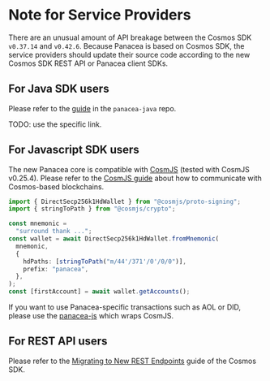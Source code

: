 # Note for Service Providers

There are an unusual amount of API breakage between the Cosmos SDK `v0.37.14` and `v0.42.6`.
Because Panacea is based on Cosmos SDK, the service providers should update their source code
according to the new Cosmos SDK REST API or Panacea client SDKs.


## For Java SDK users

Please refer to the [guide](https://github.com/medibloc/panacea-java) in the `panacea-java` repo.

TODO: use the specific link.


## For Javascript SDK users

The new Panacea core is compatible with [CosmJS](https://github.com/cosmos/cosmjs) (tested with CosmJS v0.25.4).
Please refer to the [CosmJS guide](https://gist.github.com/webmaster128/8444d42a7eceeda2544c8a59fbd7e1d9) about how to communicate with Cosmos-based blockchains.
```ts
import { DirectSecp256k1HdWallet } from "@cosmjs/proto-signing";
import { stringToPath } from "@cosmjs/crypto";

const mnemonic =
  "surround thank ...";
const wallet = await DirectSecp256k1HdWallet.fromMnemonic(
  mnemonic,
  {
    hdPaths: [stringToPath("m/44'/371'/0'/0/0")],
    prefix: "panacea",
  },
);
const [firstAccount] = await wallet.getAccounts();
```

If you want to use Panacea-specific transactions such as AOL or DID, please use the [panacea-js](https://github.com/medibloc/panacea-js) which wraps CosmJS.


## For REST API users

Please refer to the [Migrating to New REST Endpoints](https://docs.cosmos.network/v0.42/migrations/rest.html#migrating-to-new-rest-endpoints) guide of the Cosmos SDK.